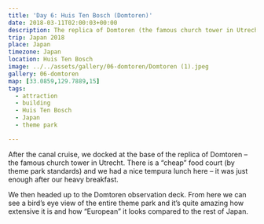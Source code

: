 ```yaml
---
title: 'Day 6: Huis Ten Bosch (Domtoren)'
date: 2018-03-11T02:00:03+00:00
description: The replica of Domtoren (the famous church tower in Utrecht) at Huis Ten Bosch has an observation deck with great 360 degree views.
trip: Japan 2018
place: Japan
timezone: Japan
location: Huis Ten Bosch
image: ../../assets/gallery/06-domtoren/Domtoren (1).jpeg
gallery: 06-domtoren
map: [33.0859,129.7889,15]
tags:
  - attraction
  - building
  - Huis Ten Bosch
  - Japan
  - theme park

---
```

After the canal cruise, we docked at the base of the replica of Domtoren &#8211; the famous church tower in Utrecht. There is a &#8220;cheap&#8221; food court (by theme park standards) and we had a nice tempura lunch here &#8211; it was just enough after our heavy breakfast.

We then headed up to the Domtoren observation deck. From here we can see a bird&#8217;s eye view of the entire theme park and it&#8217;s quite amazing how extensive it is and how &#8220;European&#8221; it looks compared to the rest of Japan.
